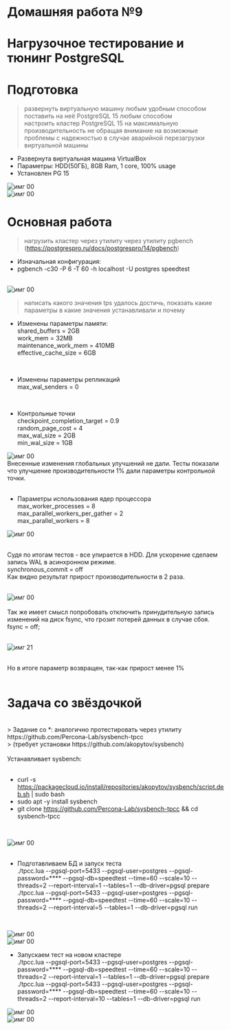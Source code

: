 # Домашняя работа №9
# Нагрузочное тестирование и тюнинг PostgreSQL
# Подготовка

> развернуть виртуальную машину любым удобным способом <br>
> поставить на неё PostgreSQL 15 любым способом<br>
> настроить кластер PostgreSQL 15 на максимальную производительность не обращая внимание на возможные проблемы с надежностью в случае аварийной перезагрузки виртуальной машины<br>

* Развернута виртуальная машина VirtualBox
* Параметры: HDD(50ГБ), 8GB Ram, 1 core, 100% usage
* Установлен PG 15

![имг 00](IMG/0.png "Подготовка")<br>
![имг 00](IMG/0_1.png "Подготовка")<br>

# Основная работа
> нагрузить кластер через утилиту через утилиту pgbench (https://postgrespro.ru/docs/postgrespro/14/pgbench)<br>

* Изначальная конфигурация:<br>
* pgbench -c30 -P 6 -T 60  -h localhost -U postgres speedtest<br><br>

![имг 00](IMG/0_2.png "Подготовка")<br>

> написать какого значения tps удалось достичь, показать какие параметры в какие значения устанавливали и почему<br>

* Изменены параметры памяти:<br>
shared_buffers = 2GB<br>
work_mem = 32MB<br>
maintenance_work_mem = 410MB<br>
effective_cache_size = 6GB<br>
<br>

* Изменены параметры репликаций<br>
max_wal_senders = 0<br>
<br>

* Контрольные точки<br>
checkpoint_completion_target = 0.9<br>
random_page_cost = 4<br>
max_wal_size = 2GB<br>
min_wal_size = 1GB<br>

![имг 00](IMG/1_1.png "Подготовка")<br>
Внесенные изменения глобальных улучшений не дали. Тесты показали что улучшение производительности 1% дали параметры контрольной точки.<br>
<br>

* Параметры использования ядер процессора<br>
max_worker_processes = 8<br>
max_parallel_workers_per_gather = 2<br>
max_parallel_workers = 8<br>

![имг 00](IMG/1_2.png "Подготовка")<br>

<br>
Судя по итогам тестов - все упирается в HDD. Для ускорение сделаем запись WAL в асинхронном режиме.<br>
synchronous_commit = off<br>
Как видно результат прирост производительности в 2 раза. <br>
<br>

![имг 00](IMG/2_1.png "Подготовка")
<br>
<br>
Так же имеет смысл попробовать отключить принудительную запись изменений на диск fsync, что грозит потерей данных в случае сбоя.<br>
fsync = off;<br>
<br>



![имг 21](IMG/2_2.png "Подготовка") <br>

<br>
Но в итоге параметр возвращен, так-как прирост менее 1%<br>
<br>

# Задача со звёздочкой<br>
<br>
> Задание со *: аналогично протестировать через утилиту https://github.com/Percona-Lab/sysbench-tpcc <br>
>  (требует установки https://github.com/akopytov/sysbench)<br>
<br>
Устанавливает sysbench:<br>
<br>

* curl -s https://packagecloud.io/install/repositories/akopytov/sysbench/script.deb.sh | sudo bash<br>
* sudo apt -y install sysbench<br>
* git clone https://github.com/Percona-Lab/sysbench-tpcc && cd sysbench-tpcc<br>
<br>

![имг 00](IMG/3_1.png "Подготовка")<br>
<br>

* Подготавливаем БД и запуск теста<br>
./tpcc.lua --pgsql-port=5433 --pgsql-user=postgres --pgsql-password=**** --pgsql-db=speedtest --time=60 --scale=10 --threads=2 --report-interval=1  --tables=1 --db-driver=pgsql prepare<br>
./tpcc.lua --pgsql-port=5433 --pgsql-user=postgres --pgsql-password=**** --pgsql-db=speedtest --time=60 --scale=10 --threads=2 --report-interval=5  --tables=1 --db-driver=pgsql run<br>
<br>

![имг 00](IMG/3_2.png "Подготовка")<br>
![имг 00](IMG/3_3.png "Подготовка")<br>


* Запускаем тест на новом кластере<br>
./tpcc.lua --pgsql-port=5433 --pgsql-user=postgres --pgsql-password=**** --pgsql-db=speedtest --time=60 --scale=10 --threads=2 --report-interval=1  --tables=1 --db-driver=pgsql prepare<br>
./tpcc.lua --pgsql-port=5433 --pgsql-user=postgres --pgsql-password=**** --pgsql-db=speedtest --time=60 --scale=10 --threads=2 --report-interval=10  --tables=1 --db-driver=pgsql run<br>

![имг 00](IMG/4_1.png "Подготовка")<br>
![имг 00](IMG/4_2.png "Подготовка")<br>